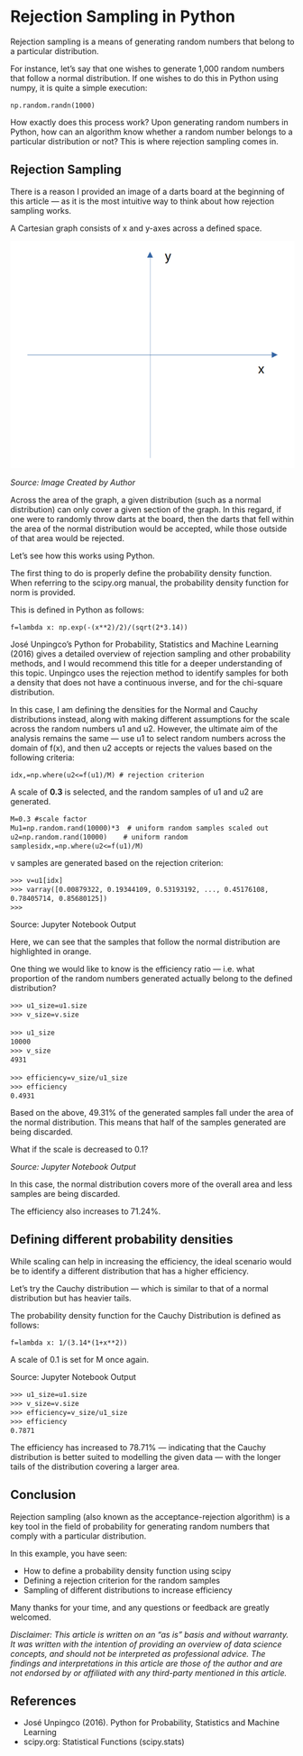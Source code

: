 # Rejection Sampling in Python

Rejection sampling is a means of generating random numbers that belong to a particular distribution.

For instance, let’s say that one wishes to generate 1,000 random numbers that follow a normal distribution. If one wishes to do this in Python using numpy, it is quite a simple execution:

```
np.random.randn(1000)
```

How exactly does this process work? Upon generating random numbers in Python, how can an algorithm know whether a random number belongs to a particular distribution or not? This is where rejection sampling comes in.

## Rejection Sampling

There is a reason I provided an image of a darts board at the beginning of this article — as it is the most intuitive way to think about how rejection sampling works.

A Cartesian graph consists of x and y-axes across a defined space.

![rejection-1](rejection-1.png)

*Source: Image Created by Author*

Across the area of the graph, a given distribution (such as a normal distribution) can only cover a given section of the graph. In this regard, if one were to randomly throw darts at the board, then the darts that fell within the area of the normal distribution would be accepted, while those outside of that area would be rejected.

Let’s see how this works using Python.

The first thing to do is properly define the probability density function. When referring to the scipy.org manual, the probability density function for norm is provided.

This is defined in Python as follows:

```
f=lambda x: np.exp(-(x**2)/2)/(sqrt(2*3.14))
```

José Unpingco’s Python for Probability, Statistics and Machine Learning (2016) gives a detailed overview of rejection sampling and other probability methods, and I would recommend this title for a deeper understanding of this topic. Unpingco uses the rejection method to identify samples for both a density that does not have a continuous inverse, and for the chi-square distribution.

In this case, I am defining the densities for the Normal and Cauchy distributions instead, along with making different assumptions for the scale across the random numbers u1 and u2. However, the ultimate aim of the analysis remains the same — use u1 to select random numbers across the domain of f(x), and then u2 accepts or rejects the values based on the following criteria:

```
idx,=np.where(u2<=f(u1)/M) # rejection criterion
```

A scale of **0.3** is selected, and the random samples of u1 and u2 are generated.

```
M=0.3 #scale factor
Mu1=np.random.rand(10000)*3  # uniform random samples scaled out
u2=np.random.rand(10000)    # uniform random samplesidx,=np.where(u2<=f(u1)/M)
```

v samples are generated based on the rejection criterion:

```
>>> v=u1[idx]
>>> varray([0.00879322, 0.19344109, 0.53193192, ..., 0.45176108, 0.78405714, 0.85680125])
>>> 
```

Source: Jupyter Notebook Output

Here, we can see that the samples that follow the normal distribution are highlighted in orange.

One thing we would like to know is the efficiency ratio — i.e. what proportion of the random numbers generated actually belong to the defined distribution?

```
>>> u1_size=u1.size
>>> v_size=v.size

>>> u1_size
10000
>>> v_size
4931

>>> efficiency=v_size/u1_size
>>> efficiency
0.4931
```

Based on the above, 49.31% of the generated samples fall under the area of the normal distribution. This means that half of the samples generated are being discarded.

What if the scale is decreased to 0.1?

*Source: Jupyter Notebook Output*

In this case, the normal distribution covers more of the overall area and less samples are being discarded.

The efficiency also increases to 71.24%.

## Defining different probability densities

While scaling can help in increasing the efficiency, the ideal scenario would be to identify a different distribution that has a higher efficiency.

Let’s try the Cauchy distribution — which is similar to that of a normal distribution but has heavier tails.

The probability density function for the Cauchy Distribution is defined as follows:

```
f=lambda x: 1/(3.14*(1+x**2))
```

A scale of 0.1 is set for M once again.

Source: Jupyter Notebook Output

```
>>> u1_size=u1.size
>>> v_size=v.size
>>> efficiency=v_size/u1_size
>>> efficiency
0.7871
```

The efficiency has increased to 78.71% — indicating that the Cauchy distribution is better suited to modelling the given data — with the longer tails of the distribution covering a larger area.

## Conclusion

Rejection sampling (also known as the acceptance-rejection algorithm) is a key tool in the field of probability for generating random numbers that comply with a particular distribution.

In this example, you have seen:

- How to define a probability density function using scipy
- Defining a rejection criterion for the random samples
- Sampling of different distributions to increase efficiency

Many thanks for your time, and any questions or feedback are greatly welcomed.

*Disclaimer: This article is written on an “as is” basis and without warranty. It was written with the intention of providing an overview of data science concepts, and should not be interpreted as professional advice. The findings and interpretations in this article are those of the author and are not endorsed by or affiliated with any third-party mentioned in this article.*

## References

- José Unpingco (2016). Python for Probability, Statistics and Machine Learning
- scipy.org: Statistical Functions (scipy.stats)

